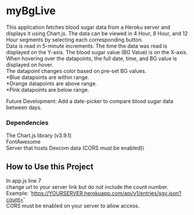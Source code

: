 # myBgLive

This application fetches blood sugar data from a Heroku server and displays it using Chart.js. The data can be viewed in 4 Hour, 8 Hour, and 12 Hour segments by selecting each corresponding button.\
Data is read in 5-minute increments. The time the data was read is displayed on the Y-axis. The blood sugar value (BG Value) is on the X-axis.\
When hovering over the datapoints, the full date, time, and BG value is displayed on hover.\
The datapoint changes color based on pre-set BG values.\
*Blue datapoints are within range.\
*Orange datapoints are above range.\
*Pink datapoints are below range.

Future Development:
Add a date-picker to compare blood sugar data between days.

### Dependencies 
The Chart.js library (v3.9.1)\
FontAwesome\
Server that hosts Dexcom data (CORS must be enabled)\

## How to Use this Project
In app.js line 7\
change url to your server link but do not include the count number.\
Example: 'https://YOURSERVER.herokuapp.com/api/v1/entries/sgv.json?count=' \
CORS must be enabled on your server to allow access.
